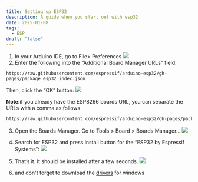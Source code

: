 ```yaml
---
title: Setting up ESP32
description: A guide when you start out with esp32
date: 2025-01-08
tags:
  - ESP
draft: "false"
---
```

1. In your Arduino IDE, go to File> Preferences
![](/my-new-blog/images/cb01610af34d69ff1a3188871c335dcb.png)
2. Enter the following into the “Additional Board Manager URLs” field:
```
https://raw.githubusercontent.com/espressif/arduino-esp32/gh-pages/package_esp32_index.json
```
Then, click the “OK” button:
![](/my-new-blog/images/f7abe2e74e2ffe95efd890f0edf59f5a.png)

**Note**:if you already have the ESP8266 boards URL, you can separate the URLs with a comma as follows
```txt
https://raw.githubusercontent.com/espressif/arduino-esp32/gh-pages/package_esp32_index.json, http://arduino.esp8266.com/stable/package_esp8266com_index.json
```

3. Open the Boards Manager. Go to Tools > Board > Boards Manager…
![](/my-new-blog/images/52d1a8a26fe7b9561762c910a3ec0a93.png)

4. Search for ESP32 and press install button for the “ESP32 by Espressif Systems“:
![](/my-new-blog/images/dd29c64227718cbc1cbccf3384af0775.png)

5. That’s it. It should be installed after a few seconds.
![](/my-new-blog/images/b45bcc6dbf1e890d6af528b697911467.png)


6. and don't forget to download the [drivers](https://drive.google.com/file/d/1TCEtkAoYKrJs-ypomD6y4LwpcRnMuvAK/view?usp=sharing) for windows 



